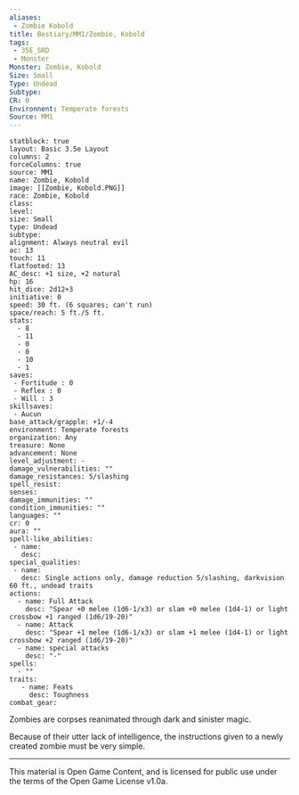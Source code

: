 ```yaml
---
aliases:
 - Zombie Kobold
title: Bestiary/MM1/Zombie, Kobold
tags: 
 - 35E_SRD
 - Monster
Monster: Zombie, Kobold
Size: Small
Type: Undead
Subtype: 
CR: 0
Environnent: Temperate forests
Source: MM1
---
```


```statblock
statblock: true
layout: Basic 3.5e Layout
columns: 2
forceColumns: true
source: MM1 
name: Zombie, Kobold
image: [[Zombie, Kobold.PNG]]
race: Zombie, Kobold
class: 
level: 
size: Small
type: Undead
subtype: 
alignment: Always neutral evil
ac: 13
touch: 11
flatfooted: 13
AC_desc: +1 size, +2 natural
hp: 16
hit_dice: 2d12+3
initiative: 0
speed: 30 ft. (6 squares; can't run)
space/reach: 5 ft./5 ft.
stats:
  - 8
  - 11
  - 0
  - 0
  - 10
  - 1
saves:
 - Fortitude : 0
 - Reflex : 0
 - Will : 3
skillsaves:
 - Aucun
base_attack/grapple: +1/-4
environment: Temperate forests
organization: Any
treasure: None
advancement: None
level_adjustment: -
damage_vulnerabilities: ""
damage_resistances: 5/slashing
spell_resist: 
senses: 
damage_immunities: ""
condition_immunities: ""
languages: ""
cr: 0
aura: ""
spell-like_abilities:
 - name: 
   desc: 
special_qualities:
 - name:
   desc: Single actions only, damage reduction 5/slashing, darkvision 60 ft., undead traits
actions:
  - name: Full Attack
    desc: "Spear +0 melee (1d6-1/x3) or slam +0 melee (1d4-1) or light crossbow +1 ranged (1d6/19-20)"
  - name: Attack
    desc: "Spear +1 melee (1d6-1/x3) or slam +1 melee (1d4-1) or light crossbow +2 ranged (1d6/19-20)"
  - name: special attacks
    desc: "-"
spells:
  - ""
traits:
   - name: Feats
     desc: Toughness
combat_gear:  
```


Zombies are corpses reanimated through dark and sinister magic.

Because of their utter lack of intelligence, the instructions given to a newly created zombie must be very simple.

---

This material is Open Game Content, and is licensed for public use under the terms of the Open Game License v1.0a.
